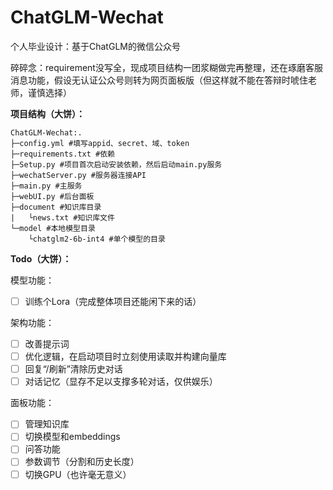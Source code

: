 # ChatGLM-Wechat
 个人毕业设计：基于ChatGLM的微信公众号

碎碎念：requirement没写全，现成项目结构一团浆糊做完再整理，还在琢磨客服消息功能，假设无认证公众号则转为网页面板版（但这样就不能在答辩时唬住老师，谨慎选择）

**项目结构（大饼）：**

```
ChatGLM-Wechat:.
├─config.yml #填写appid、secret、域、token
├─requirements.txt #依赖
├─Setup.py #项目首次启动安装依赖，然后启动main.py服务
├─wechatServer.py #服务器连接API
├─main.py #主服务
├─webUI.py #后台面板
├─document #知识库目录
|   └news.txt #知识库文件
└─model #本地模型目录
    └chatglm2-6b-int4 #单个模型的目录
```

**Todo（大饼）：**

模型功能：

- [ ] 训练个Lora（完成整体项目还能闲下来的话）

架构功能：

- [ ] 改善提示词
- [ ] 优化逻辑，在启动项目时立刻使用读取并构建向量库
- [ ] 回复“/刷新”清除历史对话
- [ ] 对话记忆（显存不足以支撑多轮对话，仅供娱乐）

面板功能：

- [ ] 管理知识库
- [ ] 切换模型和embeddings
- [ ] 问答功能
- [ ] 参数调节（分割和历史长度）
- [ ] 切换GPU（也许毫无意义）
